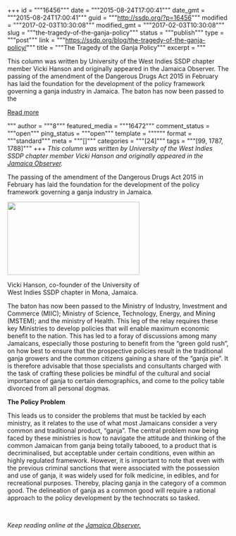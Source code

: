 +++
id = """16456"""
date = """2015-08-24T17:00:41"""
date_gmt = """2015-08-24T17:00:41"""
guid = """http://ssdp.org/?p=16456"""
modified = """2017-02-03T10:30:08"""
modified_gmt = """2017-02-03T10:30:08"""
slug = """the-tragedy-of-the-ganja-policy"""
status = """publish"""
type = """post"""
link = """https://ssdp.org/blog/the-tragedy-of-the-ganja-policy/"""
title = """The Tragedy of the Ganja Policy"""
excerpt = """<p>This column was written by University of the West Indies SSDP chapter member Vicki Hanson and originally appeared in the Jamaica Observer. The passing of the amendment of the Dangerous Drugs Act 2015 in February has laid the foundation for the development of the policy framework governing a ganja industry in Jamaica. The baton has now been passed to the</p>
<div class="h10"></div>
<p><a class="more-link2 flat" href="https://ssdp.org/blog/the-tragedy-of-the-ganja-policy/">Read more</a></p>
"""
author = """8"""
featured_media = """16472"""
comment_status = """open"""
ping_status = """open"""
template = """"""
format = """standard"""
meta = """[]"""
categories = """[24]"""
tags = """[99, 1787, 1788]"""
+++
<em>This column was written by University of the West Indies SSDP chapter member Vicki Hanson and originally appeared in the <a href="http://www.jamaicaobserver.com/columns/The-tragedy-of-the-ganja-policy_19222850" target="_blank">Jamaica Observer</a>.</em>

The passing of the amendment of the Dangerous Drugs Act 2015 in February has laid the foundation for the development of the policy framework governing a ganja industry in Jamaica.

<div id="attachment_16472" style="width: 310px" class="wp-caption alignleft"><a href="http://ssdp.org/assets/Vicki.jpg"><img class="wp-image-16472 size-medium" src="http://ssdp.org/assets/Vicki-300x166.jpg" alt="" width="300" height="166" /></a><p class="wp-caption-text">Vicki Hanson, co-founder of the University of West Indies SSDP chapter in Mona, Jamaica.</p></div>

The baton has now been passed to the Ministry of Industry, Investment and Commerce (MIIC); Ministry of Science, Technology, Energy, and Mining (MSTEM); and the ministry of Health. This leg of the relay requires these key Ministries to develop policies that will enable maximum economic benefit to the nation. This has led to a foray of discussions among many Jamaicans, especially those posturing to benefit from the &#8220;green gold rush&#8221;, on how best to ensure that the prospective policies result in the traditional ganja growers and the common citizens gaining a share of the &#8220;ganja pie&#8221;. It is therefore advisable that those specialists and consultants charged with the task of crafting these policies be mindful of the cultural and social importance of ganja to certain demographics, and come to the policy table divorced from all personal dogmas.

<strong>The Policy Problem</strong>

This leads us to consider the problems that must be tackled by each ministry, as it relates to the use of what most Jamaicans consider a very common and traditional product, &#8220;ganja&#8221;. The central problem now being faced by these ministries is how to navigate the attitude and thinking of the common Jamaican from ganja being totally tabooed, to a product that is decriminalised, but acceptable under certain conditions, even within an highly regulated framework. However, it is important to note that even with the previous criminal sanctions that were associated with the possession and use of ganja, it was widely used for folk medicine, in edibles, and for recreational purposes. Thereby, placing ganja in the category of a common good. The delineation of ganja as a common good will require a rational approach to the policy development by the technocrats so tasked.

&nbsp;

<em>Keep reading online at the <a href="http://www.jamaicaobserver.com/columns/The-tragedy-of-the-ganja-policy_19222850" target="_blank">Jamaica Observer.</a></em>
